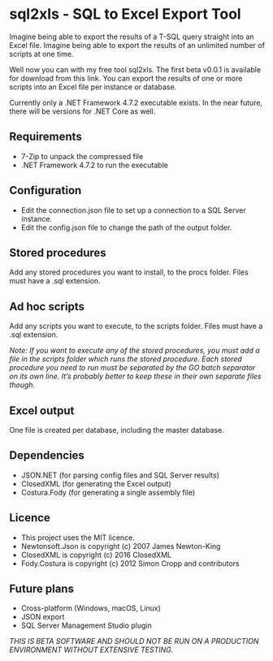 # sql2xls - SQL to Excel Export Tool

Imagine being able to export the results of a T-SQL query straight into an Excel file. Imagine being able to export the results of an unlimited number of scripts at one time.

Well now you can with my free tool sql2xls. The first beta v0.0.1 is available for download from this link. You can export the results of one or more scripts into an Excel file per instance or database.

Currently only a .NET Framework 4.7.2 executable exists. In the near future, there will be versions for .NET Core as well.

## Requirements

- 7-Zip to unpack the compressed file
- .NET Framework 4.7.2 to run the executable

## Configuration

- Edit the connection.json file to set up a connection to a SQL Server instance.
- Edit the config.json file to change the path of the output folder.

## Stored procedures

Add any stored procedures you want to install, to the procs folder. Files must have a .sql extension.

## Ad hoc scripts

Add any scripts you want to execute, to the scripts folder. Files must have a .sql extension.

_Note: If you want to execute any of the stored procedures, you must add a file in the scripts folder which runs the stored procedure. Each stored procedure you need to run must be separated by the GO batch separator on its own line. It’s probably better to keep these in their own separate files though._

## Excel output

One file is created per database, including the master database.

## Dependencies

- JSON.NET (for parsing config files and SQL Server results)
- ClosedXML (for generating the Excel output)
- Costura.Fody (for generating a single assembly file)

## Licence

- This project uses the MIT licence.
- Newtonsoft.Json is copyright (c) 2007 James Newton-King
- ClosedXML is copyright (c) 2016 ClosedXML
- Fody.Costura is copyright (c) 2012 Simon Cropp and contributors

## Future plans

- Cross-platform (Windows, macOS, Linux)
- JSON export
- SQL Server Management Studio plugin

_THIS IS BETA SOFTWARE AND SHOULD NOT BE RUN ON A PRODUCTION ENVIRONMENT WITHOUT EXTENSIVE TESTING._
